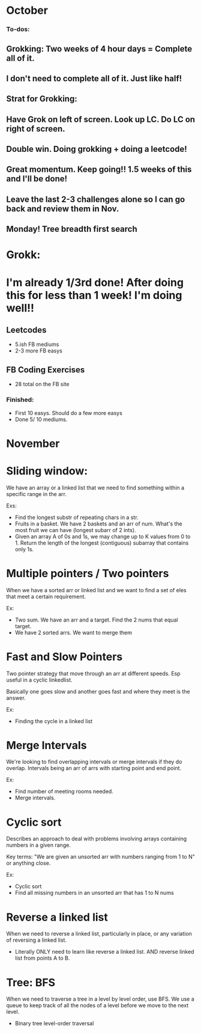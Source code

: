 

# October


### To-dos: 

## Grokking: Two weeks of 4 hour days = Complete all of it. 
## I don't need to complete all of it. Just like half! 

## Strat for Grokking:
## Have Grok on left of screen. Look up LC. Do LC on right of screen. 
## Double win. Doing grokking + doing a leetcode! 
## Great momentum. Keep going!! 1.5 weeks of this and I'll be done! 
## Leave the last 2-3 challenges alone so I can go back and review them in Nov. 

## Monday! Tree breadth first search 

# Grokk:
# I'm already 1/3rd done! After doing this for less than 1 week! I'm doing well!! 




## Leetcodes
- 5.ish FB mediums
- 2-3 more FB easys 

## FB Coding Exercises
- 28 total on the FB site  

### Finished:
- First 10 easys. Should do a few more easys
- Done 5/ 10 mediums. 



# November





# Sliding window: 
We have an array or a linked list that we need to 
find something within a specific range in the arr. 

Exs: 
- Find the longest substr of repeating chars in a str. 
- Fruits in a basket. We have 2 baskets and an arr of num. What's the most fruit we can have (longest subarr of 2 ints). 
- Given an array A of 0s and 1s, we may change up to K values from 0 to 1. Return the length of the longest (contiguous) subarray that contains only 1s. 


# Multiple pointers / Two pointers
When we have a sorted arr or linked list and we want to find 
a set of eles that meet a certain requirement. 

Ex:
- Two sum. We have an arr and a target. Find the 2 nums that equal target. 
- We have 2 sorted arrs. We want to merge them 


# Fast and Slow Pointers 
Two pointer strategy that move through an arr at different
speeds. Esp useful in a cyclic linkedlist. 

Basically one goes slow and another goes fast and 
where they meet is the answer. 

Ex: 
- Finding the cycle in a linked list 


# Merge Intervals 

We're looking to find overlapping intervals or merge intervals
if they do overlap. Intervals being an arr of arrs with starting point
and end point. 

Ex:
- Find number of meeting rooms needed.
- Merge intervals. 


# Cyclic sort
Describes an approach to deal with problems involving arrays containing numbers in a given range.

Key terms: "We are given an unsorted arr with numbers ranging from 
1 to N" or anything close. 

Ex: 
- Cyclic sort 
- Find all missing numbers in an unsorted arr that has 1 to N nums


# Reverse a linked list 
When we need to reverse a linked list, particularly in place, 
or any variation of reversing a linked list. 

- Literally ONLY need to learn like 
reverse a linked list. AND reverse linked list from 
points A to B. 


# Tree: BFS 

When we need to traverse a tree in a level by
level order, use BFS. We use a queue to keep 
track of all the nodes of a level before we
move to the next level. 

- Binary tree level-order traversal 
